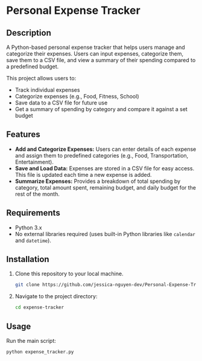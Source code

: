 # Personal Expense Tracker

## Description
A Python-based personal expense tracker that helps users manage and categorize their expenses. Users can input expenses, categorize them, save them to a CSV file, and view a summary of their spending compared to a predefined budget.

This project allows users to:
- Track individual expenses
- Categorize expenses (e.g., Food, Fitness, School)
- Save data to a CSV file for future use
- Get a summary of spending by category and compare it against a set budget

## Features
- **Add and Categorize Expenses:** Users can enter details of each expense and assign them to predefined categories (e.g., Food, Transportation, Entertainment).
- **Save and Load Data:** Expenses are stored in a CSV file for easy access. This file is updated each time a new expense is added.
- **Summarize Expenses:** Provides a breakdown of total spending by category, total amount spent, remaining budget, and daily budget for the rest of the month.

## Requirements
- Python 3.x
- No external libraries required (uses built-in Python libraries like `calendar` and `datetime`).

## Installation
1. Clone this repository to your local machine.
   ```bash
   git clone https://github.com/jessica-nguyen-dev/Personal-Expense-Tracker.git

2. Navigate to the project directory:
   ```bash
   cd expense-tracker

## Usage
Run the main script:
  ```bash
  python expense_tracker.py
